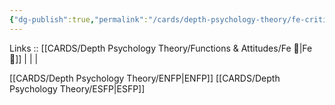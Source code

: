 ```yaml
---
{"dg-publish":true,"permalink":"/cards/depth-psychology-theory/fe-critic/","created":"2023-01-05T12:06:42.173+01:00","updated":"2023-04-08T10:59:03.796+02:00"}
---
```


Links :: [[CARDS/Depth Psychology Theory/Functions & Attitudes/Fe 💉\|Fe 💉]] |  |  | 

[[CARDS/Depth Psychology Theory/ENFP\|ENFP]]
[[CARDS/Depth Psychology Theory/ESFP\|ESFP]]
